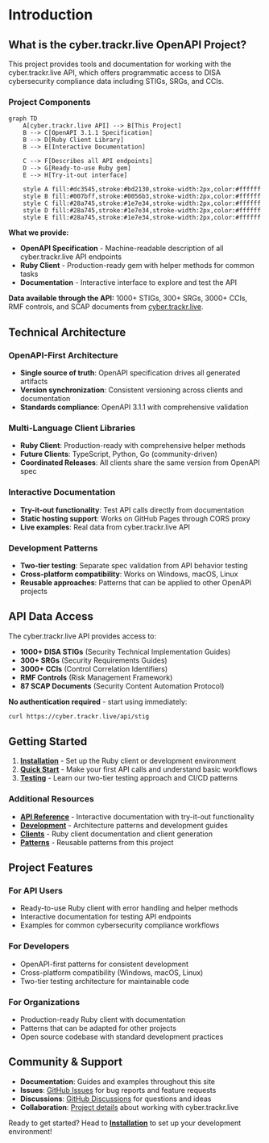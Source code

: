 # Introduction

## What is the cyber.trackr.live OpenAPI Project?

This project provides tools and documentation for working with the cyber.trackr.live API, which offers programmatic access to DISA cybersecurity compliance data including STIGs, SRGs, and CCIs.

### Project Components

```mermaid
graph TD
    A[cyber.trackr.live API] --> B[This Project]
    B --> C[OpenAPI 3.1.1 Specification]
    B --> D[Ruby Client Library]
    B --> E[Interactive Documentation]
    
    C --> F[Describes all API endpoints]
    D --> G[Ready-to-use Ruby gem]
    E --> H[Try-it-out interface]
    
    style A fill:#dc3545,stroke:#bd2130,stroke-width:2px,color:#ffffff
    style B fill:#007bff,stroke:#0056b3,stroke-width:2px,color:#ffffff
    style C fill:#28a745,stroke:#1e7e34,stroke-width:2px,color:#ffffff
    style D fill:#28a745,stroke:#1e7e34,stroke-width:2px,color:#ffffff
    style E fill:#28a745,stroke:#1e7e34,stroke-width:2px,color:#ffffff
```

**What we provide:**
- **OpenAPI Specification** - Machine-readable description of all cyber.trackr.live API endpoints
- **Ruby Client** - Production-ready gem with helper methods for common tasks
- **Documentation** - Interactive interface to explore and test the API

**Data available through the API:** 1000+ STIGs, 300+ SRGs, 3000+ CCIs, RMF controls, and SCAP documents from [cyber.trackr.live](/project/collaboration).

## Technical Architecture

### OpenAPI-First Architecture
- **Single source of truth**: OpenAPI specification drives all generated artifacts
- **Version synchronization**: Consistent versioning across clients and documentation
- **Standards compliance**: OpenAPI 3.1.1 with comprehensive validation

### Multi-Language Client Libraries
- **Ruby Client**: Production-ready with comprehensive helper methods
- **Future Clients**: TypeScript, Python, Go (community-driven)
- **Coordinated Releases**: All clients share the same version from OpenAPI spec

### Interactive Documentation
- **Try-it-out functionality**: Test API calls directly from documentation
- **Static hosting support**: Works on GitHub Pages through CORS proxy
- **Live examples**: Real data from cyber.trackr.live API

### Development Patterns
- **Two-tier testing**: Separate spec validation from API behavior testing
- **Cross-platform compatibility**: Works on Windows, macOS, Linux
- **Reusable approaches**: Patterns that can be applied to other OpenAPI projects

## API Data Access

The cyber.trackr.live API provides access to:

- **1000+ DISA STIGs** (Security Technical Implementation Guides)
- **300+ SRGs** (Security Requirements Guides)  
- **3000+ CCIs** (Control Correlation Identifiers)
- **RMF Controls** (Risk Management Framework)
- **87 SCAP Documents** (Security Content Automation Protocol)

**No authentication required** - start using immediately:

```bash
curl https://cyber.trackr.live/api/stig
```

## Getting Started
1. **[Installation](./installation.md)** - Set up the Ruby client or development environment
2. **[Quick Start](./quick-start.md)** - Make your first API calls and understand basic workflows  
3. **[Testing](./testing.md)** - Learn our two-tier testing approach and CI/CD patterns

### Additional Resources
- **[API Reference](/api-reference/)** - Interactive documentation with try-it-out functionality
- **[Development](/development/)** - Architecture patterns and development guides
- **[Clients](/clients/)** - Ruby client documentation and client generation
- **[Patterns](/patterns/)** - Reusable patterns from this project

## Project Features

### For API Users
- Ready-to-use Ruby client with error handling and helper methods
- Interactive documentation for testing API endpoints
- Examples for common cybersecurity compliance workflows

### For Developers  
- OpenAPI-first patterns for consistent development
- Cross-platform compatibility (Windows, macOS, Linux)
- Two-tier testing architecture for maintainable code

### For Organizations
- Production-ready Ruby client with documentation
- Patterns that can be adapted for other projects
- Open source codebase with standard development practices

## Community & Support

- **Documentation**: Guides and examples throughout this site
- **Issues**: [GitHub Issues](https://github.com/mitre/cyber-trackr-live/issues) for bug reports and feature requests
- **Discussions**: [GitHub Discussions](https://github.com/mitre/cyber-trackr-live/discussions) for questions and ideas
- **Collaboration**: [Project details](/project/collaboration) about working with cyber.trackr.live

Ready to get started? Head to **[Installation](./installation.md)** to set up your development environment!